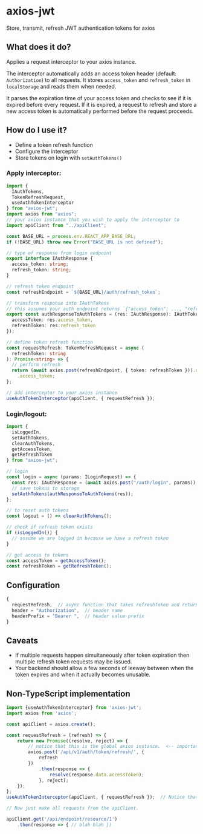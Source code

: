 # axios-jwt

Store, transmit, refresh JWT authentication tokens for axios

## What does it do?

Applies a request interceptor to your axios instance.

The interceptor automatically adds an access token header (default: `Authorization`) to all requests.
It stores `access_token` and `refresh_token` in `localStorage` and reads them when needed.

It parses the expiration time of your access token and checks to see if it is expired before every request. If it is expired, a request to
refresh and store a new access token is automatically performed before the request proceeds.

## How do I use it?

- Define a token refresh function
- Configure the interceptor
- Store tokens on login with `setAuthTokens()`

### Apply interceptor:

```typescript
import {
  IAuthTokens,
  TokenRefreshRequest,
  useAuthTokenInterceptor
} from "axios-jwt";
import axios from "axios";
// your axios instance that you wish to apply the interceptor to
import apiClient from "../apiClient";

const BASE_URL = process.env.REACT_APP_BASE_URL;
if (!BASE_URL) throw new Error("BASE_URL is not defined");

// type of response from login endpoint
export interface IAuthResponse {
  access_token: string;
  refresh_token: string;
}

// refresh token endpoint
const refreshEndpoint = `${BASE_URL}/auth/refresh_token`;

// transform response into IAuthTokens
// this assumes your auth endpoint returns `{"access_token": ..., "refresh_token": ...}`
export const authResponseToAuthTokens = (res: IAuthResponse): IAuthTokens => ({
  accessToken: res.access_token,
  refreshToken: res.refresh_token
});

// define token refresh function
const requestRefresh: TokenRefreshRequest = async (
  refreshToken: string
): Promise<string> => {
  // perform refresh
  return (await axios.post(refreshEndpoint, { token: refreshToken })).data
    .access_token;
};

// add interceptor to your axios instance
useAuthTokenInterceptor(apiClient, { requestRefresh });
```

### Login/logout:

```typescript
import {
  isLoggedIn,
  setAuthTokens,
  clearAuthTokens,
  getAccessToken,
  getRefreshToken
} from "axios-jwt";

// login
const login = async (params: ILoginRequest) => {
  const res: IAuthResponse = (await axios.post("/auth/login", params)).data;
  // save tokens to storage
  setAuthTokens(authResponseToAuthTokens(res));
};

// to reset auth tokens
const logout = () => clearAuthTokens();

// check if refresh token exists
if (isLoggedIn()) {
  // assume we are logged in because we have a refresh token
}

// get access to tokens
const accessToken = getAccessToken();
const refreshToken = getRefreshToken();
```

## Configuration

```typescript
{
  requestRefresh,  // async function that takes refreshToken and returns a promise for a fresh accessToken
  header = "Authorization",  // header name
  headerPrefix = "Bearer ",  // header value prefix
}
```

## Caveats

- If multiple requests happen simultaneously after token expiration then multiple refresh token requests may be issued.
- Your backend should allow a few seconds of leeway between when the token expires and when it actually becomes unusable.

## Non-TypeScript implementation

```javascript
import {useAuthTokenInterceptor} from 'axios-jwt';
import axios from 'axios';

const apiClient = axios.create();

const requestRefresh = (refresh) => {
    return new Promise((resolve, reject) => {
        // notice that this is the global axios instance.  <-- important
        axios.post('/api/v1/auth/token/refresh/', {
            refresh
        })
            .then(response => {
                resolve(response.data.accessToken);
            }, reject);
    });
};
useAuthTokenInterceptor(apiClient, { requestRefresh });  // Notice that this uses the apiClient instance.  <-- important

// Now just make all requests from the apiClient.

apiClient.get('/api/endpoint/resource/1')
    .then(response => { // blah blah })
```
